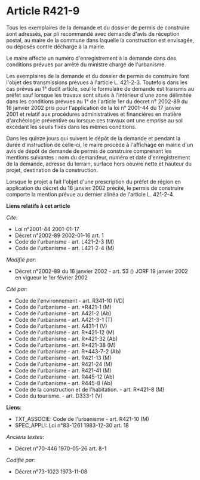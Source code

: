 # Article R421-9

Tous les exemplaires de la demande et du dossier de permis de construire sont adressés, par pli recommandé avec demande
d'avis de réception postal, au maire de la commune dans laquelle la construction est envisagée, ou déposés contre décharge à
la mairie.

Le maire affecte un numéro d'enregistrement à la demande dans des conditions prévues par arrêté du ministre chargé de
l'urbanisme.

Les exemplaires de la demande et du dossier de permis de construire font l'objet des transmissions prévues à l'article L.
421-2-3. Toutefois dans les cas prévus au 1° dudit article, seul le formulaire de demande est transmis au préfet sauf lorsque
les travaux sont situés à l'intérieur d'une zone délimitée dans les conditions prévues au 1° de l'article 1er du décret n°
2002-89 du 16 janvier 2002 pris pour l'application de la loi n° 2001-44 du 17 janvier 2001 et relatif aux procédures
administratives et financières en matière d'archéologie préventive ou lorsque ces travaux ont une emprise au sol excédant les
seuils fixés dans les mêmes conditions.

Dans les quinze jours qui suivent le dépôt de la demande et pendant la durée d'instruction de celle-ci, le maire procède à
l'affichage en mairie d'un avis de dépôt de demande de permis de construire comprenant les mentions suivantes : nom du
demandeur, numéro et date d'enregistrement de la demande, adresse du terrain, surface hors oeuvre nette et hauteur du projet,
destination de la construction.

Lorsque le projet a fait l'objet d'une prescription du préfet de région en application du décret du 16 janvier 2002 précité,
le permis de construire comporte la mention prévue au dernier alinéa de l'article L. 421-2-4.

**Liens relatifs à cet article**

_Cite_:

  - Loi n°2001-44 2001-01-17
  - Décret n°2002-89 2002-01-16 art. 1
  - Code de l'urbanisme - art. L421-2-3 (M)
  - Code de l'urbanisme - art. L421-2-4 (M)

_Modifié par_:

  - Décret n°2002-89 du 16 janvier 2002 - art. 53 () JORF 19 janvier 2002 en vigueur le 1er février 2002

_Cité par_:

  - Code de l'environnement - art. R341-10 (VD)
  - Code de l'urbanisme - art. *R421-1 (M)
  - Code de l'urbanisme - art. A421-2 (Ab)
  - Code de l'urbanisme - art. A421-3-1 (T)
  - Code de l'urbanisme - art. A431-1 (V)
  - Code de l'urbanisme - art. R*421-12 (M)
  - Code de l'urbanisme - art. R*421-32 (Ab)
  - Code de l'urbanisme - art. R*421-38 (M)
  - Code de l'urbanisme - art. R*443-7-2 (Ab)
  - Code de l'urbanisme - art. R421-13 (M)
  - Code de l'urbanisme - art. R421-24 (M)
  - Code de l'urbanisme - art. R421-41 (M)
  - Code de l'urbanisme - art. R445-12 (Ab)
  - Code de l'urbanisme - art. R445-8 (Ab)
  - Code de la construction et de l'habitation. - art. R*421-8 (M)
  - Code du tourisme. - art. D333-1 (V)

**Liens**:

  - TXT_ASSOCIE: Code de l'urbanisme - art. R421-10 (M)
  - SPEC_APPLI: Loi n°83-1261 1983-12-30 art. 18

_Anciens textes_:

  - Décret n°70-446 1970-05-26 art. 8-1

_Codifié par_:

  - Décret n°73-1023 1973-11-08
